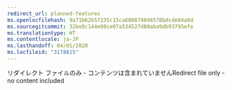 ```yaml
---
redirect_url: planned-features
ms.openlocfilehash: 9a71b62b57235c15ca6008740d4578bdcde84a6d
ms.sourcegitcommit: 32be8c144e80ce07a534527d80aba9db93795efe
ms.translationtype: HT
ms.contentlocale: ja-JP
ms.lasthandoff: 04/01/2020
ms.locfileid: "3178815"
---
```

<span data-ttu-id="0978e-101">リダイレクト ファイルのみ - コンテンツは含まれていません</span><span class="sxs-lookup"><span data-stu-id="0978e-101">Redirect file only - no content included</span></span>